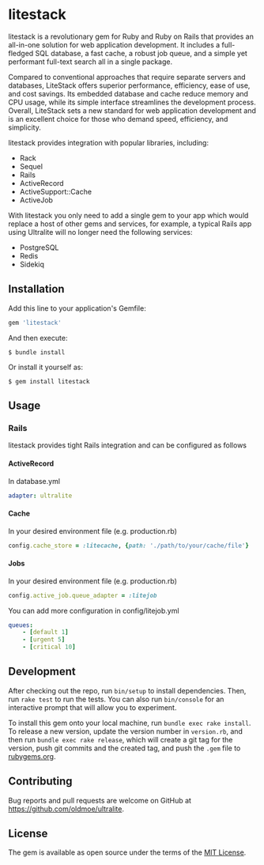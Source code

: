 # litestack

litestack is a revolutionary gem for Ruby and Ruby on Rails that provides an all-in-one solution for web application development. It includes a full-fledged SQL database, a fast cache, a robust job queue, and a simple yet performant full-text search all in a single package.

Compared to conventional approaches that require separate servers and databases, LiteStack offers superior performance, efficiency, ease of use, and cost savings. Its embedded database and cache reduce memory and CPU usage, while its simple interface streamlines the development process. Overall, LiteStack sets a new standard for web application development and is an excellent choice for those who demand speed, efficiency, and simplicity.

litestack provides integration with popular libraries, including:

- Rack
- Sequel
- Rails
- ActiveRecord
- ActiveSupport::Cache
- ActiveJob

With litestack you only need to add a single gem to your app which would replace a host of other gems and services, for example, a typical Rails app using Ultralite will no longer need the following services:

- PostgreSQL
- Redis
- Sidekiq

## Installation

Add this line to your application's Gemfile:

```ruby
gem 'litestack'
```

And then execute:

    $ bundle install

Or install it yourself as:

    $ gem install litestack

## Usage

### Rails

litestack provides tight Rails integration and can be configured as follows

#### ActiveRecord

In database.yml

```yaml
adapter: ultralite
```

#### Cache

In your desired environment file (e.g. production.rb)

```ruby
config.cache_store = :litecache, {path: './path/to/your/cache/file'}
```


#### Jobs

In your desired environment file (e.g. production.rb)

```ruby
config.active_job.queue_adapter = :litejob
```

You can add more configuration in config/litejob.yml

```yaml
queues:
    - [default 1]
    - [urgent 5]
    - [critical 10]
```
## Development

After checking out the repo, run `bin/setup` to install dependencies. Then, run `rake test` to run the tests. You can also run `bin/console` for an interactive prompt that will allow you to experiment.

To install this gem onto your local machine, run `bundle exec rake install`. To release a new version, update the version number in `version.rb`, and then run `bundle exec rake release`, which will create a git tag for the version, push git commits and the created tag, and push the `.gem` file to [rubygems.org](https://rubygems.org).

## Contributing

Bug reports and pull requests are welcome on GitHub at https://github.com/oldmoe/ultralite.

## License

The gem is available as open source under the terms of the [MIT License](https://opensource.org/licenses/MIT).
